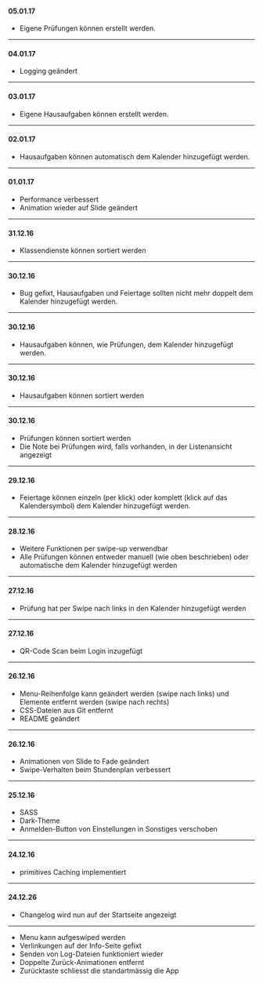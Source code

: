 #### 05.01.17
* Eigene Pr&uuml;fungen k&ouml;nnen erstellt werden.
---
#### 04.01.17
* Logging ge&auml;ndert
---
#### 03.01.17
* Eigene Hausaufgaben k&ouml;nnen erstellt werden.
---
#### 02.01.17
* Hausaufgaben k&ouml;nnen automatisch dem Kalender hinzugef&uuml;gt werden.
---
#### 01.01.17
* Performance verbessert 
* Animation wieder auf Slide ge&auml;ndert
---
#### 31.12.16
* Klassendienste k&ouml;nnen sortiert werden
---
#### 30.12.16
* Bug gefixt, Hausaufgaben und Feiertage sollten nicht mehr doppelt dem Kalender hinzugef&uuml;gt werden.
---
#### 30.12.16
* Hausaufgaben k&ouml;nnen, wie Pr&uuml;fungen, dem Kalender hinzugef&uuml;gt werden.
---
#### 30.12.16
* Hausaufgaben k&ouml;nnen sortiert werden
---
#### 30.12.16
* Pr&uuml;fungen k&ouml;nnen sortiert werden
* Die Note bei Pr&uuml;fungen wird, falls vorhanden, in der Listenansicht angezeigt
---
#### 29.12.16
* Feiertage k&ouml;nnen einzeln (per klick) oder komplett (klick auf das Kalendersymbol) dem Kalender hinzugef&uuml;gt werden.
---
#### 28.12.16
* Weitere Funktionen per swipe-up verwendbar
* Alle Pr&uuml;fungen k&ouml;nnen entweder manuell (wie oben beschrieben) oder automatische dem Kalender hinzugef&uuml;gt werden
---
#### 27.12.16
* Pr&uuml;fung hat per Swipe nach links in den Kalender hinzugef&uuml;gt werden
---
#### 27.12.16
* QR-Code Scan beim Login inzugef&uuml;gt
---
#### 26.12.16
* Menu-Reihenfolge kann ge&auml;ndert werden (swipe nach links) und Elemente entfernt werden (swipe nach rechts)
* CSS-Dateien aus Git entfernt
* README ge&auml;ndert
---
#### 26.12.16
* Animationen von Slide to Fade ge&auml;ndert
* Swipe-Verhalten beim Stundenplan verbessert
---
#### 25.12.16
* SASS
* Dark-Theme
* Anmelden-Button von Einstellungen in Sonstiges verschoben
---
#### 24.12.16
* primitives Caching implementiert
---
#### 24.12.26
* Changelog wird nun auf der Startseite angezeigt
---
* Menu kann aufgeswiped werden
* Verlinkungen auf der Info-Seite gefixt
* Senden von Log-Dateien funktioniert wieder
* Doppelte Zur&uuml;ck-Animationen entfernt
* Zur&uuml;cktaste schliesst die standartm&auml;ssig die App
